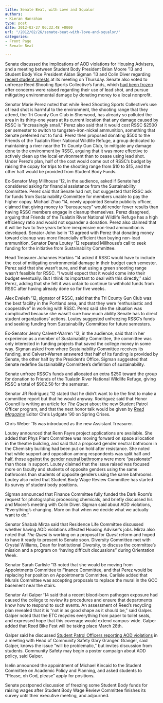 ```yaml
---
title: Senate Beat, with Love and Squalor
authors:
- Kieran Hanrahan
type: post
date: 2012-02-27 06:33:48 +0000
url: "/2012/02/26/senate-beat-with-love-and-squalor/"
categories:
- Front Page
- Senate Beat

---
```

Senate discussed the implications of AOD violations for Housing Advisers, and a meeting between Student Body President Brian Moore ’13 and Student Body Vice President Aidan Sigman ’13 and Colin Diver regarding [recent student arrests][1] at its meeting on Thursday. Senate also voted to unfreeze Reed Shooting Sports Collective’s funds, which [had been frozen][2] after concerns were raised regarding their use of lead shot, and pursue mitigating environmental damage by donating money to a local nonprofit.</span>

Senator Marie Perez noted that while Reed Shooting Sports Collective’s use of lead shot is harmful to the environment, the shooting range that they attend, the Tri County Gun Club in Sherwood, has already so polluted the area in its thirty-one years at its current location that any damage caused by RSSC is “increasingly small.” Perez also said that it would cost RSSC $2500 per semester to switch to tungsten-iron-nickel ammunition, something that Senate preferred not to fund. Perez then proposed donating $500 to the Friends of the Tualatin River National Wildlife Refuge, a group dedicated to maintaining a river near the Tri County Gun Club, to mitigate any damage done to the environment by RSSC, arguing that it was more effective to actively clean up the local environment than to cease using lead shot. Under Perez’s plan, half of the cost would come out of RSSC’s budget by raising the copay for trips to the shooting range from $10 to $15, and the other half would be provided from Student Body Funds.</span>

Ex-Senator Meg Millhouse ’12, in the audience, asked if Senate had considered asking for financial assistance from the Sustainability Committee. Perez said that Senate had not, but suggested that RSSC ask for funds from Sustainability Committee for members unable to pay the higher copay. Michael Zhao ’14, newly appointed Senate publicity officer, claimed that giving money to “bureaucracy” would render fewer results than having RSSC members engage in cleanup themselves. Perez disagreed, arguing that Friends of the Tualatin River National Wildlife Refuge has a high efficiency ratio and would not squander a donation. Perez also claimed that it will be two to five years before inexpensive non-lead ammunition is developed. Senator John Iselin ’13 agreed with Perez that donating money toward cleanup was more financially efficient than buying non-lead ammunition. Senator Dana Loutey ’12 repeated Millhouse’s call to seek funding for the initiative from Sustainability Committee.</span>

Head Treasurer Johannes Harkins ’14 asked if RSSC would have to include the cost of mitigating environmental damage in their budget each semester. Perez said that she wasn’t sure, and that using a green shooting range wasn’t feasible for RSSC. “I would expect that it would come into their budget eventually. But I think its important to deal with this directly,” said Perez, adding that she felt it was unfair to continue to withhold funds from RSSC after having already done so for five weeks.</span>

Alex Eveleth ’12, signator of RSSC, said that the Tri County Gun Club was the best facility in the Portland area, and that they were “enthusiastic and cooperative” in working with RSSC. Perez said she the situation was complicated because she wasn’t sure how much ability Senate has to direct student organizations’ actions. Loutey suggested unfreezing RSSC’s funds and seeking funding from Sustainability Committee for future semesters.</span>

Ex-Senator Jenny Calvert-Warren ’12, in the audience, said that in her experience as a member of Sustainability Committee, the committee was only interested in funding projects that saved the college money in some way. Sigman asked from where Sustainability Committee receives its funding, and Calvert-Warren answered that half of its funding is provided by Senate, the other half by the President’s Office. Sigman suggested that Senate redefine Sustainability Committee’s definition of sustainability.</span>

Senate unfroze RSSC’s funds and allocated an extra $250 toward the group for donation to Friends of the Tualatin River National Wildlife Refuge, giving RSSC a total of $902.50 for the semester.</span>

Senator JR Rodriguez ’12 stated that he didn’t want to be the first to make a committee report but that he would anyway. Rodriguez said that Honor Council is writing an article for _The Quest_ about the new Student Patrol Officer program, and that the next honor talk would be given by _[Reed Magazine][3]_ Editor Chris Lydgate ’90 on Spring Crises.</span>

Chris Weber ’15 was introduced as the new Assistant Treasurer.</span>

Loutey announced that Renn Fayre project applications are available. She added that Phys Plant Committee was moving forward on space allocation in the theatre building, and said that a proposed gender neutral bathroom in the Chemistry building had been put on hold after resistance. She noted that while support and opposition among respondents was split half and half, those [against the gender neutral bathrooms][4] were more “passionate” than those in support. Loutey claimed that the issue raised was focused more on faculty and students of opposite genders using the same bathrooms than students of opposite genders using the same bathrooms. Loutey also noted that Student Body Wage Review Committee has started its survey of student body positions.</span>

Sigman announced that Finance Committee fully funded the Dark Room’s request for photographic processing chemicals, and briefly discussed his and Moore’s meeting with Colin Diver. Sigman said about AOD violations, “Everything’s changing. More on that when we decide what we actually want to do.”</span>

Senator Shabab Mirza said that Residence Life Committee discussed whether having AOD violations affected Housing Adviser’s jobs. Mirza also noted that _The Quest_ is working on a proposal for _Quest_ reform and hoped to have it ready to present to Senate soon. Diversity Committee met with Crystal Williams, Dean for Institutional Diversity, to discuss the committee’s mission and a program on “having difficult discussions” during Orientation Week.</span>

Senator Sarah Carlisle ’13 noted that she would be moving from Appointments Committee to Finance Committee, and that Perez would be replacing her position on Appointments Committee. Carlisle added that Murals Committee was accepting proposals to replace the mural in the GCC basement near the stairs.</span>

Senator Ari Galper ’14 said that a recent blood-born pathogen exposure had caused the college to review its procedures and ensure that departments know how to respond to such events. An assessment of Reed’s recycling plan revealed that it is “not in as good shape as it should be,” said Galper. Galper noted that the ETC recycles everything from paper to toilet seats, and expressed hope that this coverage would extend campus-wide. Galper added that Reed Bike Fest will be taking place March 28th.</span>

Galper said he discussed [Student Patrol Officers reporting AOD violations][5] in a meeting with Head of Community Safety Gary Granger. Granger, said Galper, knows the issue “will be problematic,” but invites discussion from students. Community Safety may begin a poster campaign about AOD policy, said Galper.</span>

Iselin announced the appointment of Michael Kincaid to the Student Committee on Academic Policy and Planning, and asked students to “Please, oh God, please” apply for positions.</span>

Senate postponed discussion of freezing some Student Body funds for raising wages after Student Body Wage Review Committee finishes its survey until their executive meeting, and adjourned.</span>

 [1]: http://www.reedquest.org/2012/02/student-arrest-sparks-outrage/ "Student Arrest Sparks Outrage"
 [2]: http://www.reedquest.org/2012/02/senate-beat-and-the-sorcerers-stone/ "Senate Beat and the Sorcerer’s Stone"
 [3]: http://www.reed.edu/reed_magazine/
 [4]: http://www.reedquest.org/2012/02/committee-slow-on-gender-neutral-bathrooms/ "Committee Slow on Gender Neutral Bathrooms"
 [5]: http://www.reedquest.org/2012/02/student-patrol-officers-to-report-aod-violations/ "Student Patrol Officers to Report AOD Violations"